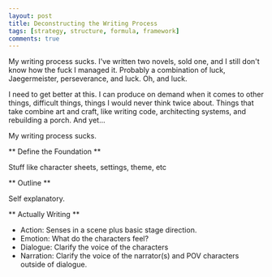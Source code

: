 ```yaml
---
layout: post
title: Deconstructing the Writing Process
tags: [strategy, structure, formula, framework]
comments: true
---
```


My writing process sucks. I've written two novels, sold one, and I still don't know how the fuck I managed it. Probably a combination of luck, Jaegermeister, perseverance, and luck. Oh, and luck.

I need to get better at this. I can produce on demand when it comes to other things, difficult things, things I would never think twice about. Things that take combine art and craft, like writing code, architecting systems, and rebuilding a porch. And yet...

My writing process sucks.

** Define the Foundation **

Stuff like character sheets, settings, theme, etc

** Outline **

Self explanatory.

** Actually Writing **

* Action: Senses in a scene plus basic stage direction.
* Emotion: What do the characters feel?
* Dialogue: Clarify the voice of the characters
* Narration: Clarify the voice of the narrator(s) and POV characters outside of dialogue.
